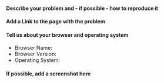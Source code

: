 <!-- NOTE: If you're reporting a security issue, don't create a GitHub issue. Instead, email security@freecodecamp.org. We will look into it immediately. -->

#### Describe your problem and - if possible - how to reproduce it
   
   
   
   
   

#### Add a Link to the page with the problem


#### Tell us about your browser and operating system

* Browser Name: 
* Browser Version: 
* Operating System: 


#### If possible, add a screenshot here


